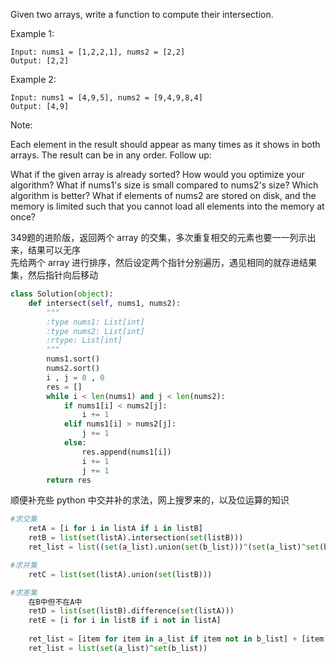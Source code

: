 Given two arrays, write a function to compute their intersection.

Example 1:
```
Input: nums1 = [1,2,2,1], nums2 = [2,2]
Output: [2,2]
```
Example 2:
```
Input: nums1 = [4,9,5], nums2 = [9,4,9,8,4]
Output: [4,9]
```
Note:

Each element in the result should appear as many times as it shows in both arrays.
The result can be in any order.
Follow up:

What if the given array is already sorted? How would you optimize your algorithm?
What if nums1's size is small compared to nums2's size? Which algorithm is better?
What if elements of nums2 are stored on disk, and the memory is limited such that you cannot load all elements into the memory at once?

349题的进阶版，返回两个 array 的交集，多次重复相交的元素也要一一列示出来，结果可以无序  
先给两个 array 进行排序，然后设定两个指针分别遍历，遇见相同的就存进结果集，然后指针向后移动
```python
class Solution(object):
    def intersect(self, nums1, nums2):
        """
        :type nums1: List[int]
        :type nums2: List[int]
        :rtype: List[int]
        """
        nums1.sort()
        nums2.sort()
        i , j = 0 , 0
        res = []
        while i < len(nums1) and j < len(nums2):
            if nums1[i] < nums2[j]:
                i += 1
            elif nums1[i] > nums2[j]:
                j += 1
            else:
                res.append(nums1[i])
                i += 1
                j += 1
        return res
```
顺便补充些 python 中交并补的求法，网上搜罗来的，以及位运算的知识
```python
#求交集
    retA = [i for i in listA if i in listB]
    retB = list(set(listA).intersection(set(listB)))
    ret_list = list((set(a_list).union(set(b_list)))^(set(a_list)^set(b_list)))

#求并集
    retC = list(set(listA).union(set(listB)))

#求差集
    在B中但不在A中
    retD = list(set(listB).difference(set(listA)))
    retE = [i for i in listB if i not in listA]
    
    ret_list = [item for item in a_list if item not in b_list] + [item for item in b_list if item not in a_list]
    ret_list = list(set(a_list)^set(b_list))

```
